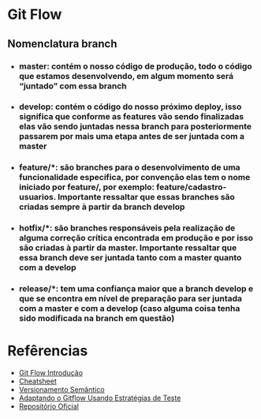 # Git Flow

## Nomenclatura branch

- ### **master**: contém o nosso código de produção, todo o código que estamos desenvolvendo, em algum momento será “juntado” com essa branch

- ### **develop**: contém o código do nosso próximo deploy, isso significa que conforme as features vão sendo finalizadas elas vão sendo juntadas nessa branch para posteriormente passarem por mais uma etapa antes de ser juntada com a master

- ### **feature/\***: são branches para o desenvolvimento de uma funcionalidade específica, por convenção elas tem o nome iniciado por feature/, por exemplo: feature/cadastro-usuarios. Importante ressaltar que essas branches são criadas sempre à partir da branch develop

- ### **hotfix/\***: são branches responsáveis pela realização de alguma correção crítica encontrada em produção e por isso são criadas à partir da master. Importante ressaltar que essa branch deve ser juntada tanto com a master quanto com a develop

- ### **release/\***: tem uma confiança maior que a branch develop e que se encontra em nível de preparação para ser juntada com a master e com a develop (caso alguma coisa tenha sido modificada na branch em questão)

# Refêrencias

- [Git Flow Introdução](https://tableless.com.br/git-flow-introducao/)
- [Cheatsheet](https://danielkummer.github.io/git-flow-cheatsheet/index.pt_BR.html)
- [Versionamento Semântico](https://semver.org/lang/pt-BR/)
- [Adaptando o Gitflow Usando Estratégias de Teste](https://inside.contabilizei.com.br/adaptando-o-gitflow-usando-estrat%C3%A9gias-de-teste-6bdd87f12b6c)
- [Repositório Oficial](https://github.com/nvie/gitflow)
